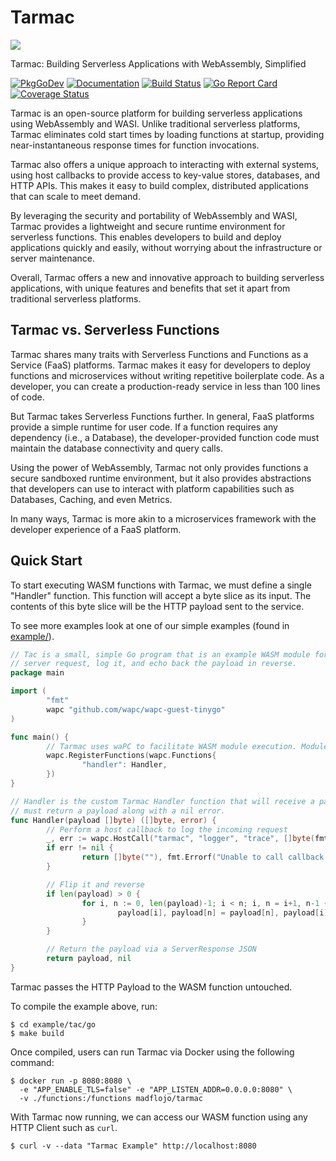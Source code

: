# Tarmac

![](tarmac-logo.png)

Tarmac: Building Serverless Applications with WebAssembly, Simplified

[![PkgGoDev](https://pkg.go.dev/badge/github.com/madflojo/tarmac)](https://pkg.go.dev/github.com/madflojo/tarmac)
[![Documentation](https://img.shields.io/badge/docs-latest-blue)](https://tarmac.gitbook.io/tarmac/)
[![Build Status](https://github.com/madflojo/tarmac/actions/workflows/build.yml/badge.svg)](https://github.com/madflojo/tarmac/actions/workflows/build.yml)
[![Go Report Card](https://goreportcard.com/badge/github.com/madflojo/tarmac)](https://goreportcard.com/report/github.com/madflojo/tarmac)
[![Coverage Status](https://coveralls.io/repos/github/madflojo/tarmac/badge.svg?branch=master)](https://coveralls.io/github/madflojo/tarmac?branch=master)

Tarmac is an open-source platform for building serverless applications using WebAssembly and WASI. Unlike traditional serverless platforms, Tarmac eliminates cold start times by loading functions at startup, providing near-instantaneous response times for function invocations.

Tarmac also offers a unique approach to interacting with external systems, using host callbacks to provide access to key-value stores, databases, and HTTP APIs. This makes it easy to build complex, distributed applications that can scale to meet demand.

By leveraging the security and portability of WebAssembly and WASI, Tarmac provides a lightweight and secure runtime environment for serverless functions. This enables developers to build and deploy applications quickly and easily, without worrying about the infrastructure or server maintenance.

Overall, Tarmac offers a new and innovative approach to building serverless applications, with unique features and benefits that set it apart from traditional serverless platforms.

## Tarmac vs. Serverless Functions

Tarmac shares many traits with Serverless Functions and Functions as a Service \(FaaS\) platforms. Tarmac makes it easy for developers to deploy functions and microservices without writing repetitive boilerplate code. As a developer, you can create a production-ready service in less than 100 lines of code.

But Tarmac takes Serverless Functions further. In general, FaaS platforms provide a simple runtime for user code. If a function requires any dependency \(i.e., a Database\), the developer-provided function code must maintain the database connectivity and query calls.

Using the power of WebAssembly, Tarmac not only provides functions a secure sandboxed runtime environment, but it also provides abstractions that developers can use to interact with platform capabilities such as Databases, Caching, and even Metrics.

In many ways, Tarmac is more akin to a microservices framework with the developer experience of a FaaS platform.

## Quick Start

To start executing WASM functions with Tarmac, we must define a single "Handler" function. This function will accept a byte slice as its input. The contents of this byte slice will be the HTTP payload sent to the service.

To see more examples look at one of our simple examples \(found in [example/](https://github.com/madflojo/tarmac/blob/main/example/tac/README.md)\).

```go
// Tac is a small, simple Go program that is an example WASM module for Tarmac. This program will accept a Tarmac
// server request, log it, and echo back the payload in reverse.
package main

import (
        "fmt"
        wapc "github.com/wapc/wapc-guest-tinygo"
)

func main() {
        // Tarmac uses waPC to facilitate WASM module execution. Modules must register their custom handlers
        wapc.RegisterFunctions(wapc.Functions{
                "handler": Handler,
        })
}

// Handler is the custom Tarmac Handler function that will receive a payload and
// must return a payload along with a nil error.
func Handler(payload []byte) ([]byte, error) {
        // Perform a host callback to log the incoming request
        _, err := wapc.HostCall("tarmac", "logger", "trace", []byte(fmt.Sprintf("Reversing Payload: %s", payload)))
        if err != nil {
                return []byte(""), fmt.Errorf("Unable to call callback - %s", err)
        }

        // Flip it and reverse
        if len(payload) > 0 {
                for i, n := 0, len(payload)-1; i < n; i, n = i+1, n-1 {
                        payload[i], payload[n] = payload[n], payload[i]
                }
        }

        // Return the payload via a ServerResponse JSON
        return payload, nil
}
```

Tarmac passes the HTTP Payload to the WASM function untouched.

To compile the example above, run:

```text
$ cd example/tac/go
$ make build
```

Once compiled, users can run Tarmac via Docker using the following command:

```text
$ docker run -p 8080:8080 \
  -e "APP_ENABLE_TLS=false" -e "APP_LISTEN_ADDR=0.0.0.0:8080" \
  -v ./functions:/functions madflojo/tarmac
```

With Tarmac now running, we can access our WASM function using any HTTP Client such as `curl`.

```text
$ curl -v --data "Tarmac Example" http://localhost:8080
```

